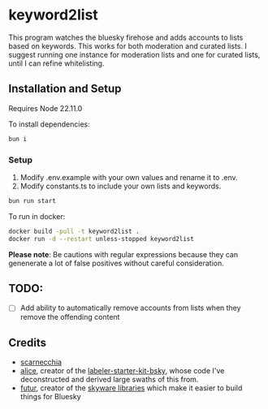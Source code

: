# keyword2list

This program watches the bluesky firehose and adds accounts to lists based on keywords. This works for both moderation and curated lists. I suggest running one instance for moderation lists and one for curated lists, until I can refine whitelisting.

## Installation and Setup

Requires Node 22.11.0

To install dependencies:

```bash
bun i
```

### Setup

1. Modify .env.example with your own values and rename it to .env.
2. Modify constants.ts to include your own lists and keywords.

```bash
bun run start
```

To run in docker:

```bash
docker build -pull -t keyword2list .
docker run -d --restart unless-stopped keyword2list
```

**Please note**: Be cautions with regular expressions because they can genenerate a lot of false positives without careful consideration.

## TODO:

- [ ] Add ability to automatically remove accounts from lists when they remove the offending content

## Credits

- [scarnecchia](https://bsky.app/profile/did:plc:uyqnubfj3qlho6psy6uvvt6u)
- [alice](https://bsky.app/profile/did:plc:by3jhwdqgbtrcc7q4tkkv3cf), creator of the [labeler-starter-kit-bsky](https://github.com/aliceisjustplaying/labeler-starter-kit-bsky/tree/main), whose code I've deconstructed and derived large swaths of this from.
- [futur](https://bsky.app/profile/did:plc:uu5axsmbm2or2dngy4gwchec), creator of the [skyware libraries](https://skyware.js.org/) which make it easier to build things for Bluesky
